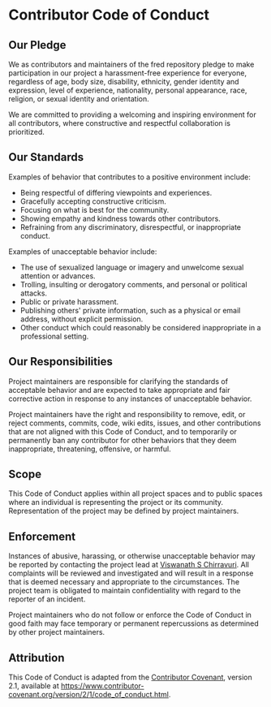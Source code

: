 # Contributor Code of Conduct

## Our Pledge

We as contributors and maintainers of the fred repository pledge to make participation in our project a harassment-free experience for everyone, regardless of age, body size, disability, ethnicity, gender identity and expression, level of experience, nationality, personal appearance, race, religion, or sexual identity and orientation.

We are committed to providing a welcoming and inspiring environment for all contributors, where constructive and respectful collaboration is prioritized.

## Our Standards

Examples of behavior that contributes to a positive environment include:

- Being respectful of differing viewpoints and experiences.
- Gracefully accepting constructive criticism.
- Focusing on what is best for the community.
- Showing empathy and kindness towards other contributors.
- Refraining from any discriminatory, disrespectful, or inappropriate conduct.

Examples of unacceptable behavior include:

- The use of sexualized language or imagery and unwelcome sexual attention or advances.
- Trolling, insulting or derogatory comments, and personal or political attacks.
- Public or private harassment.
- Publishing others' private information, such as a physical or email address, without explicit permission.
- Other conduct which could reasonably be considered inappropriate in a professional setting.

## Our Responsibilities

Project maintainers are responsible for clarifying the standards of acceptable behavior and are expected to take appropriate and fair corrective action in response to any instances of unacceptable behavior.

Project maintainers have the right and responsibility to remove, edit, or reject comments, commits, code, wiki edits, issues, and other contributions that are not aligned with this Code of Conduct, and to temporarily or permanently ban any contributor for other behaviors that they deem inappropriate, threatening, offensive, or harmful.

## Scope

This Code of Conduct applies within all project spaces and to public spaces where an individual is representing the project or its community. Representation of the project may be defined by project maintainers.

## Enforcement

Instances of abusive, harassing, or otherwise unacceptable behavior may be reported by contacting the project lead at [Viswanath S Chirravuri](https://www.linkedin.com/in/chviswanath/). All complaints will be reviewed and investigated and will result in a response that is deemed necessary and appropriate to the circumstances. The project team is obligated to maintain confidentiality with regard to the reporter of an incident.

Project maintainers who do not follow or enforce the Code of Conduct in good faith may face temporary or permanent repercussions as determined by other project maintainers.

## Attribution

This Code of Conduct is adapted from the [Contributor Covenant](https://www.contributor-covenant.org), version 2.1, available at https://www.contributor-covenant.org/version/2/1/code_of_conduct.html.